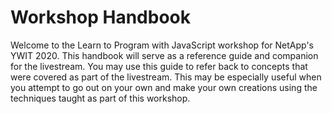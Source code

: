 # Workshop Handbook

Welcome to the Learn to Program with JavaScript workshop for NetApp's YWIT 2020.
This handbook will serve as a reference guide and companion for the livestream.
You may use this guide to refer back to concepts that were covered as part of the
livestream. This may be especially useful when you attempt to go out on your own
and make your own creations using the techniques taught as part of this workshop.
